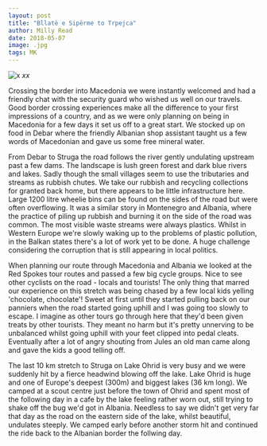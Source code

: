 ```yaml
---
layout: post
title: "Bllatë e Sipërme to Trpejca"
author: Milly Read
date: 2018-05-07
image: .jpg
tags: MK  
---
```


![x](assets/img/x.jpg) *xx*

Crossing the border into Macedonia we were instantly welcomed and had a friendly chat with the security guard who wished us well on our travels. Good border crossing experiences make all the difference to your first impressions of a country, and as we were only planning on being in Macedonia for a few days it set us off to a great start.  We stocked up on food in Debar where the friendly Albanian shop assistant taught us a few words of Macedonian and gave us some free mineral water.  

From Debar to Struga the road follows the river gently undulating upstream past a few dams. The landscape is lush green forest and dark blue rivers and lakes. Sadly though the small villages seem to use the tributaries and streams as rubbish chutes. We take our rubbish and recycling collections for granted back home, but there appears to be little infrastructure here. Large 1200 litre wheelie bins can be found on the sides of the road but were often overflowing. It was a similar story in Montenegro and Albania, where the practice of piling up rubbish and burning it on the side of the road was common. The most visible waste streams were always plastics. Whilst in Western Europe  we're slowly waking up to the problems of plastic pollution, in the Balkan states there's a lot of work yet to be done. A huge challenge considering the corruption that is still appearing in local politics.

When planning our route through Macedonia and Albania we looked at the Red Spokes tour routes and passed a few big cycle groups. Nice to see other cyclists on the road - locals and tourists! The only thing that marred our experience on this stretch was being chased by a few local kids yelling 'chocolate, chocolate'! Sweet at first until they started pulling back on our panniers when the road started going uphill and I was going too slowly to escape. I imagine as other tours go through here that they'd been given treats by other tourists. They meant no harm but it's pretty unnerving to be unbalanced whilst going uphill with your feet clipped into pedal cleats. Eventually after a lot of angry shouting from Jules an old man came along and gave the kids a good telling off.

The last 10 km stretch to Struga on Lake Ohrid is very busy and we were suddenly hit by a fierce headwind blowing off the lake. Lake Ohrid is huge and one of Europe's deepest (300m) and biggest lakes (36 km long). We camped at a scout centre just before the town of Ohrid and spent most of the following day in a cafe by the lake feeling rather worn out, still trying to shake off the bug we'd got in Albania. Needless to say we didn't get very far that day as the road on the eastern side of the lake, whilst beautiful, undulates steeply. We camped early before another storm hit and continued the ride back to the Albanian border the follwing day.


